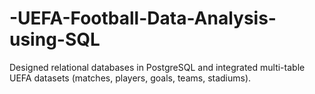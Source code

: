 # -UEFA-Football-Data-Analysis-using-SQL
Designed relational databases in PostgreSQL and integrated multi-table UEFA datasets (matches,  players, goals, teams, stadiums). 
